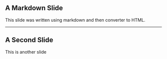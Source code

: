 ## A Markdown Slide

This slide was written using markdown and then converter to HTML.

---

## A Second Slide

This is another slide